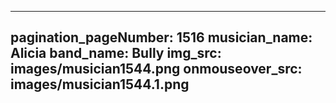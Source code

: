 ------
pagination_pageNumber: 1516
musician_name: Alicia
band_name: Bully
img_src: images/musician1544.png
onmouseover_src: images/musician1544.1.png
------